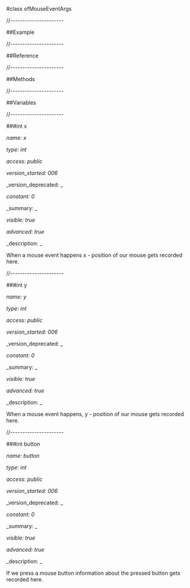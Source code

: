 #class ofMouseEventArgs

//----------------------

##Example



//----------------------

##Reference



//----------------------

##Methods



//----------------------

##Variables



//----------------------

###int x

_name: x_

_type: int_

_access: public_

_version_started: 006_

_version_deprecated: _

_constant: 0_

_summary: _

_visible: true_

_advanced: true_



_description: _

When a mouse event happens x - position of our mouse gets recorded here.













//----------------------

###int y

_name: y_

_type: int_

_access: public_

_version_started: 006_

_version_deprecated: _

_constant: 0_

_summary: _

_visible: true_

_advanced: true_



_description: _

When a mouse event happens, y - position of our mouse gets recorded here.













//----------------------

###int button

_name: button_

_type: int_

_access: public_

_version_started: 006_

_version_deprecated: _

_constant: 0_

_summary: _

_visible: true_

_advanced: true_



_description: _

If we press a mouse button information about the pressed button gets recorded here.













